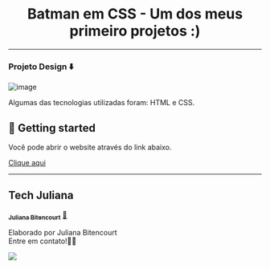 <h1 align="center">
  Batman em CSS - Um dos meus primeiro projetos :) 
</h1>

<hr>

### Projeto Design ⬇️
![image](https://raw.githubusercontent.com/techjuliana/API-paises/main/design/Captura%20de%20ecr%C3%A3%202022-11-23%2C%20%C3%A0s%2011.27.43%20AM.png)


Algumas das tecnologias utilizadas foram: HTML e CSS.

## 🔔 Getting started

Você pode abrir o website através do link abaixo.

<a href="https://batmancss.netlify.app/" target="" alt="">Clique aqui</a>
<!-- `https://batmancss.netlify.app/` -->

---
## Tech Juliana

<a href="https://www.linkedin.com/in/techjuliana">
 <!-- <img style="border-radius: 50%;" src="" width="100px;" alt=""/> -->
 <!-- <br /> -->
 <sub><b>Juliana Bitencourt</b></sub></a>  <a href="https://www.linkedin.com/in/techjuliana" title="LinkedIn">🚀</a>


Elaborado por Juliana Bitencourt
<br> Entre em contato!👋🏽 </br>


 <div> 
  <a href="https://www.linkedin.com/in/techjuliana" target="_blank"><img src="https://img.shields.io/badge/-LinkedIn-%230077B5?style=for-the-badge&logo=linkedin&logoColor=white" target="_blank"></a> 
</div>
